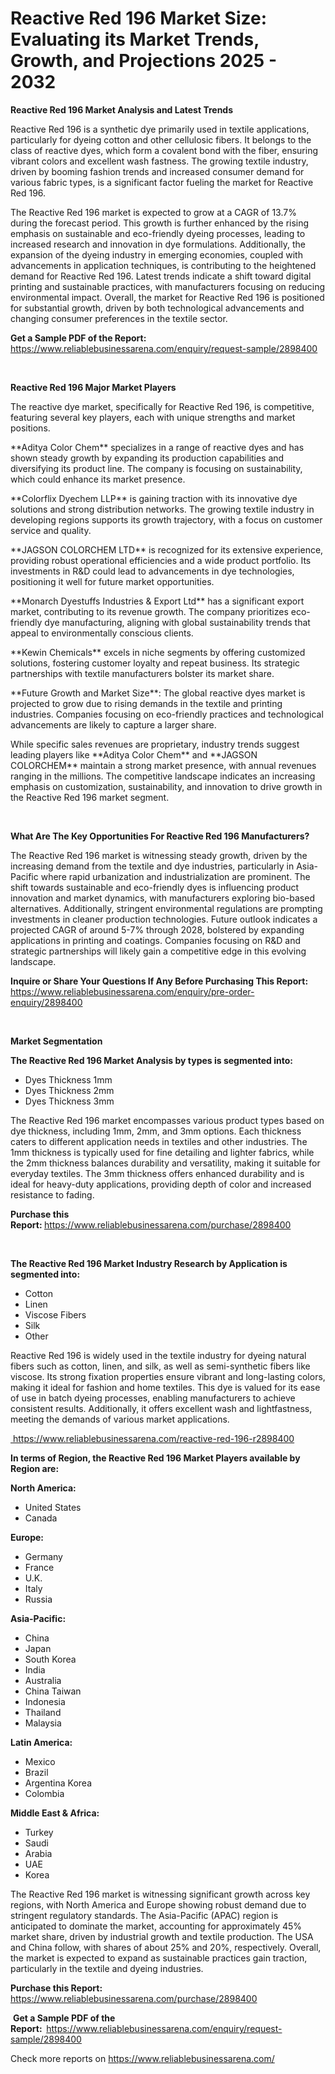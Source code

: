 <p><h1>Reactive Red 196 Market Size: Evaluating its Market Trends, Growth, and Projections 2025 - 2032</h1></p><p><strong>Reactive Red 196 Market Analysis and Latest Trends</strong></p>
<p><p>Reactive Red 196 is a synthetic dye primarily used in textile applications, particularly for dyeing cotton and other cellulosic fibers. It belongs to the class of reactive dyes, which form a covalent bond with the fiber, ensuring vibrant colors and excellent wash fastness. The growing textile industry, driven by booming fashion trends and increased consumer demand for various fabric types, is a significant factor fueling the market for Reactive Red 196. </p><p>The Reactive Red 196 market is expected to grow at a CAGR of 13.7% during the forecast period. This growth is further enhanced by the rising emphasis on sustainable and eco-friendly dyeing processes, leading to increased research and innovation in dye formulations. Additionally, the expansion of the dyeing industry in emerging economies, coupled with advancements in application techniques, is contributing to the heightened demand for Reactive Red 196. Latest trends indicate a shift toward digital printing and sustainable practices, with manufacturers focusing on reducing environmental impact. Overall, the market for Reactive Red 196 is positioned for substantial growth, driven by both technological advancements and changing consumer preferences in the textile sector.</p></p>
<p><strong>Get a Sample PDF of the Report:&nbsp;</strong> <a href="https://www.reliablebusinessarena.com/enquiry/request-sample/2898400?utm_campaign=2988&utm_medium=2&utm_source=Github&utm_content=ia&utm_term=15032025&utm_id=reactive-red-196">https://www.reliablebusinessarena.com/enquiry/request-sample/2898400</a></p>
<p>&nbsp;</p>
<p><strong>Reactive Red 196 Major Market Players</strong></p>
<p><p>The reactive dye market, specifically for Reactive Red 196, is competitive, featuring several key players, each with unique strengths and market positions. </p><p>**Aditya Color Chem** specializes in a range of reactive dyes and has shown steady growth by expanding its production capabilities and diversifying its product line. The company is focusing on sustainability, which could enhance its market presence.</p><p>**Colorflix Dyechem LLP** is gaining traction with its innovative dye solutions and strong distribution networks. The growing textile industry in developing regions supports its growth trajectory, with a focus on customer service and quality.</p><p>**JAGSON COLORCHEM LTD** is recognized for its extensive experience, providing robust operational efficiencies and a wide product portfolio. Its investments in R&D could lead to advancements in dye technologies, positioning it well for future market opportunities.</p><p>**Monarch Dyestuffs Industries & Export Ltd** has a significant export market, contributing to its revenue growth. The company prioritizes eco-friendly dye manufacturing, aligning with global sustainability trends that appeal to environmentally conscious clients.</p><p>**Kewin Chemicals** excels in niche segments by offering customized solutions, fostering customer loyalty and repeat business. Its strategic partnerships with textile manufacturers bolster its market share.</p><p>**Future Growth and Market Size**: The global reactive dyes market is projected to grow due to rising demands in the textile and printing industries. Companies focusing on eco-friendly practices and technological advancements are likely to capture a larger share. </p><p>While specific sales revenues are proprietary, industry trends suggest leading players like **Aditya Color Chem** and **JAGSON COLORCHEM** maintain a strong market presence, with annual revenues ranging in the millions. The competitive landscape indicates an increasing emphasis on customization, sustainability, and innovation to drive growth in the Reactive Red 196 market segment.</p></p>
<p>&nbsp;</p>
<p><strong>What Are The Key Opportunities For Reactive Red 196 Manufacturers?</strong></p>
<p><p>The Reactive Red 196 market is witnessing steady growth, driven by the increasing demand from the textile and dye industries, particularly in Asia-Pacific where rapid urbanization and industrialization are prominent. The shift towards sustainable and eco-friendly dyes is influencing product innovation and market dynamics, with manufacturers exploring bio-based alternatives. Additionally, stringent environmental regulations are prompting investments in cleaner production technologies. Future outlook indicates a projected CAGR of around 5-7% through 2028, bolstered by expanding applications in printing and coatings. Companies focusing on R&D and strategic partnerships will likely gain a competitive edge in this evolving landscape.</p></p>
<p><strong>Inquire or Share Your Questions If Any Before Purchasing This Report:</strong> <a href="https://www.reliablebusinessarena.com/enquiry/pre-order-enquiry/2898400?utm_campaign=2988&utm_medium=2&utm_source=Github&utm_content=ia&utm_term=15032025&utm_id=reactive-red-196">https://www.reliablebusinessarena.com/enquiry/pre-order-enquiry/2898400</a></p>
<p>&nbsp;</p>
<p><strong>Market Segmentation</strong></p>
<p><strong>The Reactive Red 196 Market Analysis by types is segmented into:</strong></p>
<p><ul><li>Dyes Thickness 1mm</li><li>Dyes Thickness 2mm</li><li>Dyes Thickness 3mm</li></ul></p>
<p><p>The Reactive Red 196 market encompasses various product types based on dye thickness, including 1mm, 2mm, and 3mm options. Each thickness caters to different application needs in textiles and other industries. The 1mm thickness is typically used for fine detailing and lighter fabrics, while the 2mm thickness balances durability and versatility, making it suitable for everyday textiles. The 3mm thickness offers enhanced durability and is ideal for heavy-duty applications, providing depth of color and increased resistance to fading.</p></p>
<p><strong>Purchase this Report:&nbsp;</strong><a href="https://www.reliablebusinessarena.com/purchase/2898400?utm_campaign=2988&utm_medium=2&utm_source=Github&utm_content=ia&utm_term=15032025&utm_id=reactive-red-196">https://www.reliablebusinessarena.com/purchase/2898400</a></p>
<p>&nbsp;</p>
<p><strong>The Reactive Red 196 Market Industry Research by Application is segmented into:</strong></p>
<p><ul><li>Cotton</li><li>Linen</li><li>Viscose Fibers</li><li>Silk</li><li>Other</li></ul></p>
<p><p>Reactive Red 196 is widely used in the textile industry for dyeing natural fibers such as cotton, linen, and silk, as well as semi-synthetic fibers like viscose. Its strong fixation properties ensure vibrant and long-lasting colors, making it ideal for fashion and home textiles. This dye is valued for its ease of use in batch dyeing processes, enabling manufacturers to achieve consistent results. Additionally, it offers excellent wash and lightfastness, meeting the demands of various market applications.</p></p>
<p><a href="https://www.reliablebusinessarena.com/reactive-red-196-r2898400?utm_campaign=2988&utm_medium=2&utm_source=Github&utm_content=ia&utm_term=15032025&utm_id=reactive-red-196">&nbsp;https://www.reliablebusinessarena.com/reactive-red-196-r2898400</a></p>
<p><strong>In terms of Region, the Reactive Red 196 Market Players available by Region are:</strong></p>
<p>
    <p> <strong> North America: </strong>
        <ul>
            <li>United States</li>
            <li>Canada</li>
        </ul>
        </p> 
    <p> <strong> Europe: </strong>
        <ul>
            <li>Germany</li>
            <li>France</li>
            <li>U.K.</li>
            <li>Italy</li>
            <li>Russia</li>
        </ul>
        </p> 
    <p> <strong> Asia-Pacific: </strong>
        <ul>
            <li>China</li>
            <li>Japan</li>
            <li>South Korea</li>
            <li>India</li>
            <li>Australia</li>
            <li>China Taiwan</li>
            <li>Indonesia</li>
            <li>Thailand</li>
            <li>Malaysia</li>
        </ul>
        </p> 
    <p> <strong> Latin America: </strong>
        <ul>
            <li>Mexico</li>
            <li>Brazil</li>
            <li>Argentina Korea</li>
            <li>Colombia</li>
        </ul>
        </p> 
    <p> <strong> Middle East & Africa: </strong>
        <ul>
            <li>Turkey</li>
            <li>Saudi</li>
            <li>Arabia</li>
            <li>UAE</li>
            <li>Korea</li>
        </ul>
    </p>
    </p>
<p><p>The Reactive Red 196 market is witnessing significant growth across key regions, with North America and Europe showing robust demand due to stringent regulatory standards. The Asia-Pacific (APAC) region is anticipated to dominate the market, accounting for approximately 45% market share, driven by industrial growth and textile production. The USA and China follow, with shares of about 25% and 20%, respectively. Overall, the market is expected to expand as sustainable practices gain traction, particularly in the textile and dyeing industries.</p></p>
<p><strong>Purchase this Report: </strong><a href="https://www.reliablebusinessarena.com/purchase/2898400?utm_campaign=2988&utm_medium=2&utm_source=Github&utm_content=ia&utm_term=15032025&utm_id=reactive-red-196">https://www.reliablebusinessarena.com/purchase/2898400</a></p>
<p>&nbsp;<strong>Get a Sample PDF of the Report:&nbsp;&nbsp;</strong><a href="https://www.reliablebusinessarena.com/enquiry/request-sample/2898400?utm_campaign=2988&utm_medium=2&utm_source=Github&utm_content=ia&utm_term=15032025&utm_id=reactive-red-196">https://www.reliablebusinessarena.com/enquiry/request-sample/2898400</a></p>
<p><strong></strong></p>
<p>Check more reports on <a href="https://www.reliablebusinessarena.com/?utm_campaign=2988&utm_medium=2&utm_source=Github&utm_content=ia&utm_term=15032025&utm_id=reactive-red-196">https://www.reliablebusinessarena.com/</a></p>